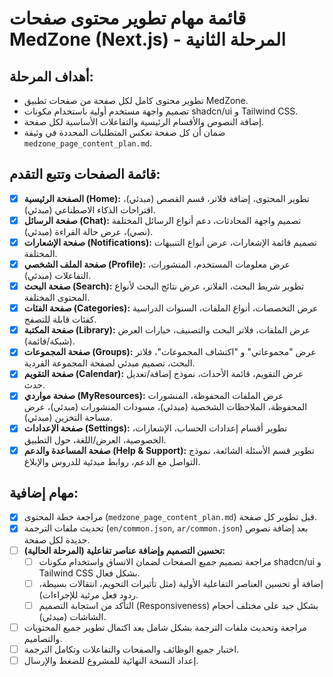 # قائمة مهام تطوير محتوى صفحات MedZone (Next.js) - المرحلة الثانية

## أهداف المرحلة:
- تطوير محتوى كامل لكل صفحة من صفحات تطبيق MedZone.
- تصميم واجهة مستخدم أولية باستخدام مكونات shadcn/ui و Tailwind CSS.
- إضافة النصوص والأقسام الرئيسية والتفاعلات الأساسية لكل صفحة.
- ضمان أن كل صفحة تعكس المتطلبات المحددة في وثيقة `medzone_page_content_plan.md`.

## قائمة الصفحات وتتبع التقدم:

- [x] **الصفحة الرئيسية (Home):** تطوير المحتوى، إضافة فلاتر، قسم القصص (مبدئي)، اقتراحات الذكاء الاصطناعي (مبدئي).
- [x] **صفحة الرسائل (Chat):** تصميم واجهة المحادثات، دعم أنواع الرسائل المختلفة (نصي)، عرض حالة القراءة (مبدئي).
- [x] **صفحة الإشعارات (Notifications):** تصميم قائمة الإشعارات، عرض أنواع التنبيهات المختلفة.
- [x] **صفحة الملف الشخصي (Profile):** عرض معلومات المستخدم، المنشورات، التفاعلات (مبدئي).
- [x] **صفحة البحث (Search):** تطوير شريط البحث، الفلاتر، عرض نتائج البحث لأنواع المحتوى المختلفة.
- [x] **صفحة الفئات (Categories):** عرض التخصصات، أنواع الملفات، السنوات الدراسية كفئات قابلة للتصفح.
- [x] **صفحة المكتبة (Library):** عرض الملفات، فلاتر البحث والتصنيف، خيارات العرض (شبكة/قائمة).
- [x] **صفحة المجموعات (Groups):** عرض "مجموعاتي" و "اكتشاف المجموعات"، فلاتر البحث، تصميم مبدئي لصفحة المجموعة الفردية.
- [x] **صفحة التقويم (Calendar):** عرض التقويم، قائمة الأحداث، نموذج إضافة/تعديل حدث.
- [x] **صفحة مواردي (MyResources):** عرض الملفات المحفوظة، المنشورات المحفوظة، الملاحظات الشخصية (مبدئي)، مسودات المنشورات (مبدئي)، عرض مساحة التخزين (مبدئي).
- [x] **صفحة الإعدادات (Settings):** تطوير أقسام إعدادات الحساب، الإشعارات، الخصوصية، العرض/اللغة، حول التطبيق.
- [x] **صفحة المساعدة والدعم (Help & Support):** تطوير قسم الأسئلة الشائعة، نموذج التواصل مع الدعم، روابط مبدئية للدروس والإبلاغ.

## مهام إضافية:
- [x] مراجعة خطة المحتوى (`medzone_page_content_plan.md`) قبل تطوير كل صفحة.
- [x] تحديث ملفات الترجمة (`en/common.json`, `ar/common.json`) بعد إضافة نصوص جديدة لكل صفحة.
- [ ] **تحسين التصميم وإضافة عناصر تفاعلية (المرحلة الحالية):**
    - [ ] مراجعة تصميم جميع الصفحات لضمان الاتساق واستخدام مكونات shadcn/ui و Tailwind CSS بشكل فعال.
    - [ ] إضافة أو تحسين العناصر التفاعلية الأولية (مثل تأثيرات التحويم، انتقالات بسيطة، ردود فعل مرئية للإجراءات).
    - [ ] التأكد من استجابة التصميم (Responsiveness) بشكل جيد على مختلف أحجام الشاشات (مبدئي).
- [ ] مراجعة وتحديث ملفات الترجمة بشكل شامل بعد اكتمال تطوير جميع المحتويات والتصاميم.
- [ ] اختبار جميع الوظائف والصفحات والتفاعلات وتكامل الترجمة.
- [ ] إعداد النسخة النهائية للمشروع للضغط والإرسال.
